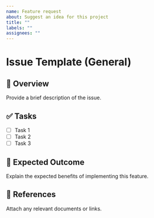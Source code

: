 ```yaml
---
name: Feature request
about: Suggest an idea for this project
title: ""
labels: ""
assignees: ""
---
```


# Issue Template (General)

## 📌 Overview

Provide a brief description of the issue.

## ✅ Tasks

- [ ] Task 1
- [ ] Task 2
- [ ] Task 3

## 🚀 Expected Outcome

Explain the expected benefits of implementing this feature.

## 📎 References

Attach any relevant documents or links.
